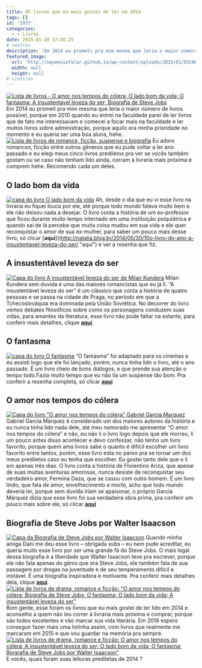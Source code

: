 ```yaml
---
title: 05 livros que eu mais gostei de ler em 2014
tags: []
id: '1977'
categories:
  - - Livros
date: 2015-01-28 17:58:25
# <extra>
description: 'Em 2014 eu prometi pra mim mesma que leria o maior número de livros possível, porque em 2010 quando eu entrei na faculdade parei de ler livros que de fato me interessavam e comecei a focar mais na faculdade e ler muitos livros sobre administração, porque aquilo era minha prioridade no momento e eu queria ser uma boa aluna, hehe. Eu adoro romances, ficção entre outros gêneros que eu pude voltar a ler ano passado e eu elegi meus cinco livros prediletos pra ver se vocês também gostam ou se caso não tenham lido ainda, corram à livraria mais próxima e comprem hehe. Recomendo cada um deles. O lado bom da vida Ah, desde o dia que eu vi esse livro na livraria eu fiquei louca por ele, até porque todo mundo falava muito bem e ele não deixou nada &hellip;'
featured_image: 
  url: 'http://oqueeuiafalar.github.io/wp-content/uploads/2015/01/DSCN0174.jpg'
  width: null
  height: null
# </extra>
---
```


[![Lista de livros - O amor nos tempos do cólera; O lado bom da vida; O fantasma; A insustentavel leveza do ser; Biografia de Steve Jobs](/wp-content/uploads/2015/01/DSCN0174.jpg)](/wp-content/uploads/2015/01/DSCN0174.jpg) Em 2014 eu prometi pra mim mesma que leria o maior número de livros possível, porque em 2010 quando eu entrei na faculdade parei de ler livros que de fato me interessavam e comecei a focar mais na faculdade e ler muitos livros sobre administração, porque aquilo era minha prioridade no momento e eu queria ser uma boa aluna, hehe. [![Lista de livros de romance, ficção, suspense e  biografia](/wp-content/uploads/2015/01/DSCN0167.jpg)](/wp-content/uploads/2015/01/DSCN0167.jpg) Eu adoro romances, ficção entre outros gêneros que eu pude voltar a ler ano passado e eu elegi meus cinco livros prediletos pra ver se vocês também gostam ou se caso não tenham lido ainda, corram à livraria mais próxima e comprem hehe. Recomendo cada um deles.

## **O lado bom da vida**

[![capa do livro O lado bom da vida](/wp-content/uploads/2015/01/DSCN0158.jpg)](/wp-content/uploads/2015/01/DSCN0158.jpg) Ah, desde o dia que eu vi esse livro na livraria eu fiquei louca por ele, até porque todo mundo falava muito bem e ele não deixou nada a desejar. O livro conta a história de um ex-professor que ficou durante muito tempo internado em uma instituição psiquiátrica e quando sai de lá percebe que muita coisa mudou em sua vida e ele quer reconquistar o amor de sua ex-mulher, para saber um pouco mais desse livro, só clicar [**aqui**]((http://natalia.blog.br/2014/05/30/10o-livro-do-ano-a-insustentavel-leveza-do-ser/ "aqui") e ver a resenha que fiz.

## **A insustentável leveza do ser**

[![Capa do livro A insustentável leveza do ser de Milan Kundera](/wp-content/uploads/2015/01/DSCN0156.jpg)](/wp-content/uploads/2015/01/DSCN0156.jpg) Milan Kundera sem duvida é uma das maiores romancistas que eu já li. “A insustentável leveza do ser” é um clássico que conta a história de quatro pessoas e se passa na cidade de Praga, no período em que a Tchecoslováquia era dominada pela União Soviética. No decorrer do livro vemos debates filosóficos sobre como os personagens conduzem suas vidas, para amantes da literatura, esse livro não pode faltar na estante, para conferir mais detalhes, clique [**aqui**](http://natalia.blog.br/2014/05/30/10o-livro-do-ano-a-insustentavel-leveza-do-ser/ "aqui").

## **O fantasma**

[![capa do livro O fantasma ](/wp-content/uploads/2015/01/DSCN0159.jpg)](/wp-content/uploads/2015/01/DSCN0159.jpg) “O fantasma” foi adaptado para os cinemas e eu assisti logo que ele foi lançado, porém, nunca tinha lido o livro, até o ano passado. É um livro cheio de bons diálogos, e que prende sua atenção o tempo todo.Fazia muito tempo que eu não lia um suspense tão bom. Pra conferir a resenha completa, só clicar [**aqui**](http://natalia.blog.br/2014/05/13/8o-livro-do-ano-o-fantasma/ "aqui")

## **O amor nos tempos do cólera**

[![Capa do livro "O amor nos tempos do cólera" Gabriel Garcia Marquez](/wp-content/uploads/2015/01/DSCN0157.jpg)](/wp-content/uploads/2015/01/DSCN0157.jpg) Gabriel Garcia Márquez é considerado um dos maiores autores da história e eu nunca tinha lido nada dele, até meu namorado me apresentar “O amor nos tempos do cólera” e não, eu não li o livro logo depois que ele morreu, li um pouco antes disso acontecer e devo confessar, não tenho um livro favorito, porque quem ama livros sabe o quanto é difícil escolher um livro favorito entre tantos, porém, esse livro esta no páreo pra se tornar um dos meus prediletos caso eu tenha que escolher. Eu gostei tanto dele que o li em apenas três dias. O livro conta a história de Florentino Ariza, que apesar de suas muitas aventuras amorosas, nunca desiste de reconquistar seu verdadeiro amor, Fermina Daza, que se casou com outro homem. É um livro lindo, que fala de amor, envelhecimento e morte, acho que todo mundo deveria ler, porque sem duvida iriam se apaixonar, o próprio Garcia Márquez dizia que esse livro foi sua verdadeira obra prima, pra conferir um pouco mais sobre ele, só clicar [**aqui**](http://natalia.blog.br/2014/03/04/4o-livro-do-ano-o-amor-nos-tempos-do-colera/ "aqui")

## **Biografia de Steve Jobs por Walter Isaacson**

[![Capa da Biografia de Steve Jobs por Walter Isaacson ](/wp-content/uploads/2015/01/DSCN0161.jpg)](/wp-content/uploads/2015/01/DSCN0161.jpg) Quando minha amiga Dani me deu esse livro – obrigada xubs – eu nem pude acreditar, eu queria muito esse livro por ser uma grande fã do Steve Jobs. O mais legal dessa biografia é a liberdade que Walter Isaacson teve pra escrever, porque ele não fala apenas do gênio que era Steve Jobs, ele também fala de sua passagem por drogas na juventude e de seu temperamento difícil e instável. É uma biografia inspiradora e motivante. Pra conferir mais detalhes dela, clique [**aqui**](http://natalia.blog.br/2014/02/15/2o-livro-do-ano-biografia-do-steve-jobs-por-walter-isaacson/ "aqui"). [![Lista de livros de drama, romance e ficção: "O amor nos tempos do cólera; Biografia de Steve Jobs; O fantasma; O lado bom da vida; A insustentável leveza do ser"](/wp-content/uploads/2015/01/DSCN0155.jpg)](/wp-content/uploads/2015/01/DSCN0155.jpg) Bom gente, esse foram os livros que eu mais gostei de ter lido em 2014 e aconselho a quem não leu correr à livraria mais próxima e comprar, porque são todos excelentes e vão marcar sua vida literária. Em 2016 espero conseguir fazer mais uma listinha assim, com livros que realmente me marcaram em 2015 e que vou guardar na memória pra sempre. [![Lista de livros de drama, romance e ficção: O amor nos tempos do cólera; A insustentável leveza do ser; O lado bom da vida; O fantasma; Biografia de Steve Jobs por Walter Isaacson"](/wp-content/uploads/2015/01/DSCN0173.jpg)](/wp-content/uploads/2015/01/DSCN0173.jpg) E vocês, quais foram suas leituras prediletas de 2014 ?
